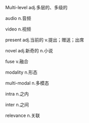 Multi-level
adj.多层的、多级的

audio
n.音频

video
n.视频

present
adj.当前的
v.提出；赠送；出席

novel
adj.新奇的
n.小说

fuse
v.融合

modality
n.形态

 multi-modal
 n.多模态

intra
n.之内

inter
n.之间

relevance
n.关联
